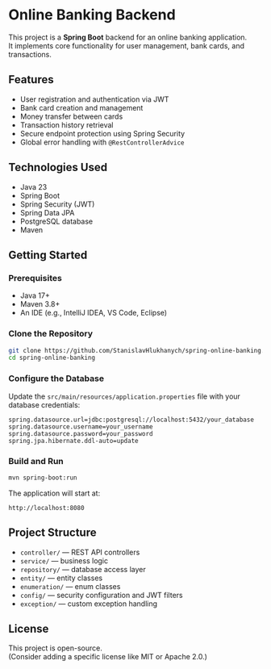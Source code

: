 # Online Banking Backend

This project is a **Spring Boot** backend for an online banking application.  
It implements core functionality for user management, bank cards, and transactions.

## Features

- User registration and authentication via JWT
- Bank card creation and management
- Money transfer between cards
- Transaction history retrieval
- Secure endpoint protection using Spring Security
- Global error handling with `@RestControllerAdvice`

## Technologies Used

- Java 23
- Spring Boot
- Spring Security (JWT)
- Spring Data JPA
- PostgreSQL database
- Maven

## Getting Started

### Prerequisites

- Java 17+
- Maven 3.8+
- An IDE (e.g., IntelliJ IDEA, VS Code, Eclipse)

### Clone the Repository

```bash
git clone https://github.com/StanislavHlukhanych/spring-online-banking.git
cd spring-online-banking
```

### Configure the Database

Update the `src/main/resources/application.properties` file with your database credentials:

```properties
spring.datasource.url=jdbc:postgresql://localhost:5432/your_database
spring.datasource.username=your_username
spring.datasource.password=your_password
spring.jpa.hibernate.ddl-auto=update
```

### Build and Run

```bash
mvn spring-boot:run
```

The application will start at:

```
http://localhost:8080
```

## Project Structure

- `controller/` — REST API controllers
- `service/` — business logic
- `repository/` — database access layer
- `entity/` — entity classes
- `enumeration/` — enum classes
- `config/` — security configuration and JWT filters
- `exception/` — custom exception handling


## License

This project is open-source.  
(Consider adding a specific license like MIT or Apache 2.0.)

